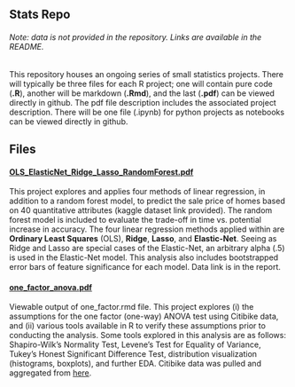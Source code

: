 ## Stats Repo  
###### Note: data is not provided in the repository. Links are available in the README.

This repository houses an ongoing series of small statistics projects. There will typically be three files
for each R project; one will contain pure code (**.R**), another will be
markdown (**.Rmd**), and the last (**.pdf**) can be viewed directly in
github. The pdf file description includes the associated project
description. There will be one file (.ipynb) for python projects as notebooks can be viewed directly in github.


## Files

#### [OLS_ElasticNet_Ridge_Lasso_RandomForest.pdf]()

This project explores and applies four methods of linear regression, in addition to a
random forest model, to predict the sale price of homes based on 40
quantitative attributes (kaggle dataset link provided). The random
forest model is included to evaluate the trade-off in time vs. potential
increase in accuracy. The four linear regression methods applied within
are **Ordinary Least Squares** (OLS), **Ridge**, **Lasso**, and
**Elastic-Net**. Seeing as Ridge and Lasso are special cases of the
Elastic-Net, an arbitrary alpha (.5) is used in the Elastic-Net model.
This analysis also includes bootstrapped error bars of feature significance for
each model. Data link is in the report.

#### [one\_factor_anova.pdf]()

Viewable output of one\_factor.rmd file. This project explores (i) the
assumptions for the one factor (one-way) ANOVA test using Citibike data, and
(ii) various tools available in R to verify these assumptions prior to
conducting the analysis. Some tools explored in this analysis are as
follows: Shapiro-Wilk’s Normality Test, Levene’s Test for Equality of
Variance, Tukey’s Honest Significant Difference Test, distribution
visualization (histograms, boxplots), and further EDA. Citibike data was pulled and aggregated from [here](https://www.citibikenyc.com/system-data).

